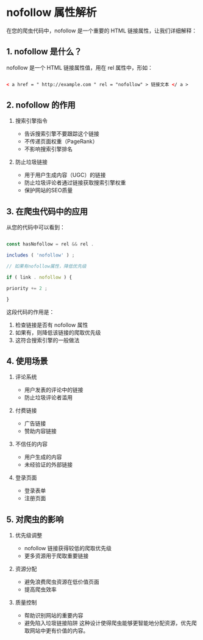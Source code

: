 # nofollow 属性解析
在您的爬虫代码中，nofollow 是一个重要的 HTML 链接属性，让我们详细解释：

## 1. nofollow 是什么？
nofollow 是一个 HTML 链接属性值，用在 rel 属性中，形如：

```html

< a href = " http://example.com " rel = "nofollow" > 链接文本 </ a >
```

## 2. nofollow 的作用
1. 搜索引擎指令
   
   - 告诉搜索引擎不要跟踪这个链接
   - 不传递页面权重（PageRank）
   - 不影响搜索引擎排名
2. 防止垃圾链接
   
   - 用于用户生成内容（UGC）的链接
   - 防止垃圾评论者通过链接获取搜索引擎权重
   - 保护网站的SEO质量
## 3. 在爬虫代码中的应用
从您的代码中可以看到：

```js

const hasNofollow = rel && rel .

includes ( 'nofollow' ) ;

// 如果有nofollow属性，降低优先级

if ( link . nofollow ) {

priority += 2 ;

}

```
这段代码的作用是：

1. 检查链接是否有 nofollow 属性
2. 如果有，则降低该链接的爬取优先级
3. 这符合搜索引擎的一般做法
## 4. 使用场景
1. 评论系统
   
   - 用户发表的评论中的链接
   - 防止垃圾评论者滥用
2. 付费链接
   
   - 广告链接
   - 赞助内容链接
3. 不信任的内容
   
   - 用户生成的内容
   - 未经验证的外部链接
4. 登录页面
   
   - 登录表单
   - 注册页面
## 5. 对爬虫的影响
1. 优先级调整
   
   - nofollow 链接获得较低的爬取优先级
   - 更多资源用于爬取重要链接
2. 资源分配
   
   - 避免浪费爬虫资源在低价值页面
   - 提高爬虫效率
3. 质量控制
   
   - 帮助识别网站的重要内容
   - 避免陷入垃圾链接陷阱
这种设计使得爬虫能够更智能地分配资源，优先爬取网站中更有价值的内容。